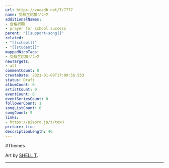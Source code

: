 ```yaml
---
url: https://vocadb.net/T/7777
name: 受験生応援ソング
additionalNames: 
- 合格祈願
- prayer for school success
parent: "[[support-song]]"
related:
- "[[school]]"
- "[[student]]"
mappedNicoTags:
- 受験生応援ソング
newTargets:
- all
commentCount: 0
createDate: 2021-01-08T17:09:56.553
status: Draft
albumCount: 0
artistCount: 0
eventCount: 0
eventSeriesCount: 0
followerCount: 1
songListCount: 0
songCount: 9
links: 
- https://piapro.jp/t/toxH
picture: true
descriptionLength: 46
---
```


#Themes

Art by [SHELL T](https://vocadb.net/Ar/64892).

---

